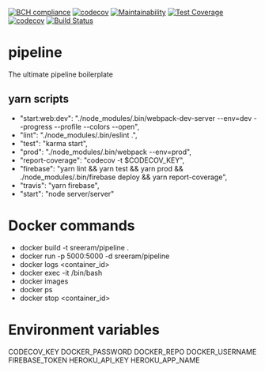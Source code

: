 [![BCH compliance](https://bettercodehub.com/edge/badge/sreerampr/pipeline?branch=master)](https://bettercodehub.com/)
[![codecov](https://codecov.io/gh/sreerampr/pipeline/branch/master/graph/badge.svg)](https://codecov.io/gh/sreerampr/pipeline)
[![Maintainability](https://api.codeclimate.com/v1/badges/2f0c56c3135cdf0ab74e/maintainability)](https://codeclimate.com/github/sreerampr/pipeline/maintainability)
[![Test Coverage](https://api.codeclimate.com/v1/badges/2f0c56c3135cdf0ab74e/test_coverage)](https://codeclimate.com/github/sreerampr/pipeline/test_coverage)[![codecov](https://codecov.io/gh/sreerampr/pipeline/branch/master/graph/badge.svg)](https://codecov.io/gh/sreerampr/pipeline)
[![Build Status](https://travis-ci.org/sreerampr/pipeline.svg?branch=develop)](https://travis-ci.org/sreerampr/pipeline)

# pipeline
The ultimate pipeline boilerplate

## yarn scripts
* "start:web:dev": "./node_modules/.bin/webpack-dev-server --env=dev --progress --profile --colors --open",
* "lint": "./node_modules/.bin/eslint .",
* "test": "karma start",
* "prod": "./node_modules/.bin/webpack --env=prod",
* "report-coverage": "codecov -t $CODECOV_KEY",
* "firebase": "yarn lint && yarn test && yarn prod && ./node_modules/.bin/firebase deploy && yarn report-coverage",
* "travis": "yarn firebase",
* "start": "node server/server"

# Docker commands
* docker build -t sreeram/pipeline .
* docker run -p 5000:5000 -d sreeram/pipeline
* docker logs <container_id>
* docker exec -it <container id> /bin/bash
* docker images
* docker ps
* docker stop <container_id>

# Environment variables
CODECOV_KEY
DOCKER_PASSWORD
DOCKER_REPO
DOCKER_USERNAME
FIREBASE_TOKEN
HEROKU_API_KEY
HEROKU_APP_NAME